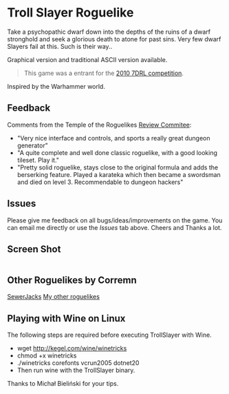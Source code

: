 # Troll Slayer Roguelike #
Take a psychopathic dwarf down into the depths of the ruins of a dwarf stronghold and seek a glorious death to atone for past sins. Very few dwarf Slayers fail at this. Such is their way..

Graphical version and traditional ASCII version available.
> This game was a entrant for the [2010 7DRL competition](http://roguebasin.roguelikedevelopment.org/index.php?title=7DRL_Contest_2010).

Inspired by the Warhammer world.

## Feedback ##

Comments from the Temple of the Roguelikes [Review Commitee](http://www.roguetemple.com/7drl/2010/):

  * "Very nice interface and controls, and sports a really great dungeon generator"
  * "A quite complete and well done classic roguelike, with a good looking tileset. Play it."
  * "Pretty solid roguelike, stays close to the original formula and adds the berserking feature. Played a karateka which then became a swordsman and died on level 3. Recommendable to dungeon hackers"

## Issues ##

Please give me feedback on all bugs/ideas/improvements on the game.  You can email me directly or use the _Issues_ tab above.  Cheers and Thanks a lot.

## Screen Shot ##

![![](http://users.adam.com.au/savre/screenshots/trollslayer_0.png)](http://users.adam.com.au/savre/screenshots/trollslayer_0.png)

## Other Roguelikes by Corremn ##
[SewerJacks](http://sourceforge.net/projects/sewerjacks/)
[My other roguelikes](http://sites.google.com/site/corremn/)

## Playing with Wine on Linux ##
The following steps are required before executing TrollSlayer with Wine.

  * wget http://kegel.com/wine/winetricks
  * chmod +x winetricks
  * ./winetricks corefonts vcrun2005 dotnet20
  * Then run wine with the TrollSlayer binary.

Thanks to Michał Bieliński for your tips.